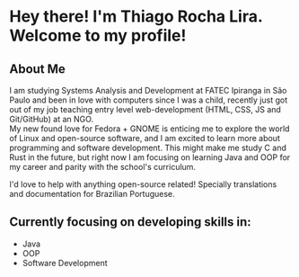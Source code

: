 # Hey there! I'm Thiago Rocha Lira. Welcome to my profile!

## About Me
I am studying Systems Analysis and Development at FATEC Ipiranga in São Paulo and been in love with computers since I was a child, recently just got out of my job teaching entry level web-development (HTML, CSS, JS and Git/GitHub) at an NGO. <br>
My new found love for Fedora + GNOME is enticing me to explore the world of Linux and open-source software, and I am excited to learn more about programming and software development. This might make me study C and Rust in the future, but right now I am focusing on learning Java and OOP for my career and parity with the school's curriculum.

I'd love to help with anything open-source related! Specially translations and documentation for Brazilian Portuguese.

## Currently focusing on developing skills in:
- Java
- OOP
- Software Development
